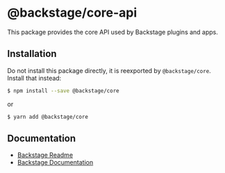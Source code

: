 # @backstage/core-api

This package provides the core API used by Backstage plugins and apps.

## Installation

Do not install this package directly, it is reexported by `@backstage/core`. Install that instead:

```sh
$ npm install --save @backstage/core
```

or

```sh
$ yarn add @backstage/core
```

## Documentation

- [Backstage Readme](https://github.com/spotify/backstage/blob/master/README.md)
- [Backstage Documentation](https://github.com/spotify/backstage/blob/master/docs/README.md)
